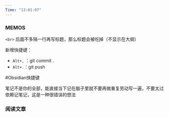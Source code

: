 ```yaml
---
Time: "13:01:07"
---
```


### MEMOS

`<br>` 后面不多隔一行再写标题，那么标题会被吃掉（不显示在大纲）

新增快捷键：

- `Alt+,` ：git commit .
- `Alt+.`：git push

#Obsidian快捷键


笔记不是你的全部，能直接当下记在脑子里就不要再做重复劳动写一遍，不要太过依赖记笔记，这是一种很错误的想法

### 阅读文章






